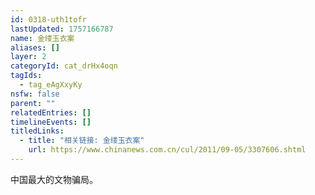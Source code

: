 ```yaml
---
id: 0318-uth1tofr
lastUpdated: 1757166787
name: 金缕玉衣案
aliases: []
layer: 2
categoryId: cat_drHx4oqn
tagIds:
  - tag_eAgXxyKy
nsfw: false
parent: ""
relatedEntries: []
timelineEvents: []
titledLinks:
  - title: "相关链接: 金缕玉衣案"
    url: https://www.chinanews.com.cn/cul/2011/09-05/3307606.shtml
---
```


中国最大的文物骗局。